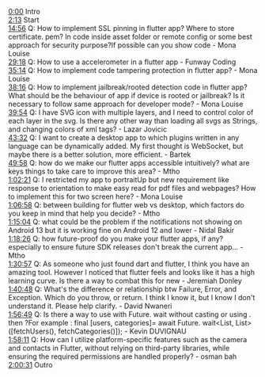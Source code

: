 [0:00](https://www.youtube.com/watch?v=XHHhADBuRRw&t=0m00s) Intro  
[2:13](https://www.youtube.com/watch?v=XHHhADBuRRw&t=2m13s) Start  
[14:56](https://www.youtube.com/watch?v=XHHhADBuRRw&t=14m56s) Q: How to implement SSL pinning in flutter app? Where to store certificate. pem? In code inside asset folder or remote config or some best approach for security purpose?If possible can you show code - Mona Louise  
[29:18](https://www.youtube.com/watch?v=XHHhADBuRRw&t=29m18s) Q: How to use a accelerometer in a flutter app - Funway Coding  
[35:14](https://www.youtube.com/watch?v=XHHhADBuRRw&t=35m14s) Q: How to implement code tampering protection in flutter app? - Mona Louise  
[38:16](https://www.youtube.com/watch?v=XHHhADBuRRw&t=38m16s) Q: How to implement jailbreak/rooted detection code in flutter app? What should be the behaviour of app if device is rooted or jailbreak? Is it necessary to follow same approach for developer mode? - Mona Louise  
[39:54](https://www.youtube.com/watch?v=XHHhADBuRRw&t=39m54s) Q: I have SVG icon with multiple layers, and I need to control color of each layer in the svg. Is there any other way than loading all svgs as Strings, and changing colors of xml tags? - Lazar Jovicic  
[43:32](https://www.youtube.com/watch?v=XHHhADBuRRw&t=43m32s) Q: I want to create a desktop app to which plugins written in any language can be dynamically added. My first thought is WebSocket, but maybe there is a better solution, more efficient. - Bartek  
[49:58](https://www.youtube.com/watch?v=XHHhADBuRRw&t=49m58s) Q: how do we make our flutter apps accessible intuitively? what are keys things to take care to improve this area? - Mtho  
[1:02:21](https://www.youtube.com/watch?v=XHHhADBuRRw&t=1h02m21s) Q: I restricted my app to portraitUp but new requirement like response to orientation to make easy read for pdf files and webpages? How to implement this for two screen here? - Mona Louise  
[1:06:58](https://www.youtube.com/watch?v=XHHhADBuRRw&t=1h06m58s) Q: between building for flutter web vs desktop, which factors do you keep in mind that help you decide? - Mtho  
[1:15:04](https://www.youtube.com/watch?v=XHHhADBuRRw&t=1h15m04s) Q: what could be the problem if the notifications not showing on Android 13 but it is working fine on Android 12 and lower - Nidal Bakir  
[1:18:26](https://www.youtube.com/watch?v=XHHhADBuRRw&t=1h18m26s) Q: how future-proof do you make your flutter apps, if any? especially to ensure future SDK releases don't break the current app... - Mtho  
[1:30:57](https://www.youtube.com/watch?v=XHHhADBuRRw&t=1h30m57s) Q: As someone who just found dart and flutter, I think you have an amazing tool. However I noticed that flutter feels and looks like it has a high learning curve. Is there a way to combat this for new - Jeremiah Donley  
[1:40:48](https://www.youtube.com/watch?v=XHHhADBuRRw&t=1h40m48s) Q: What's the difference or relationship btw Failure, Error, and Exception. Which do you throw, or return. I think I know it, but I know I don't understand it. Please help clarify. - David Nwaneri  
[1:56:49](https://www.youtube.com/watch?v=XHHhADBuRRw&t=1h56m49s) Q: Is there a way to use with Future. wait without casting or using . then ?For example : final [users, categories]= await Future. wait<List<User>, List<Category>>([fetchUsers(), fetchCategories()]); - Kevin DUVIGNAU   
[1:58:11](https://www.youtube.com/watch?v=XHHhADBuRRw&t=1h58m11s) Q: How can I utilize platform-specific features such as the camera and contacts in Flutter, without relying on third-party libraries, while ensuring the required permissions are handled properly? - osman bah  
[2:00:31](https://www.youtube.com/watch?v=XHHhADBuRRw&t=2h00m31s) Outro  
